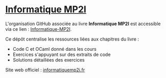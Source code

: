 # [Informatique MP2I](https://www.informatiquemp2i.fr)

L'organisation GitHub associée au livre **Informatique MP2I** est accessible via ce lien : [Informatique-MP2I](https://github.com/Informatique-MP2I).

Ce dépôt centralise les ressources liées aux chapitres du livre :  
- Code C et OCaml donné dans les cours  
- Exercices s'appuyant sur des extraits de code   
- Solutions détaillées des exercices

Site web officiel : [informatiquemp2i.fr](https://www.informatiquemp2i.fr)
